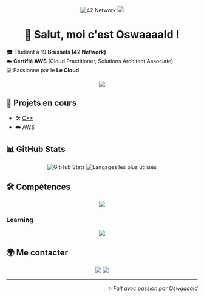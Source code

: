<p align="center">
  <img src="https://img.shields.io/badge/19%20Brussels-black?style=for-the-badge&logo=42" alt="42 Network">
  <img src="https://img.shields.io/badge/Certified-orange?style=for-the-badge&logo=amazonwebservices">
</p>


<h1 align="center">👋 Salut, moi c'est Oswaaaald !</h1>

<p align="left">
  🎓 Étudiant à <strong>19 Brussels (42 Network)</strong><br>
  ☁️ <strong>Certifié AWS</strong> (Cloud Practitioner, Solutions Architect Associate)<br>
  💻 Passionné par le <strong>Le Cloud</strong>
</p>


<p align="center">
  <img src="https://badge.mediaplus.ma/darkblue/mleonet?1337Badge=off&UM6P=off">
  <igm src="assets/aws-certified-cloud-practitioner.png">
</p>

## 🚀 Projets en cours
- 🛠️ [C++](https://github.com/Oswaaaald/cpp)
- ☁️ [AWS](https://www.credly.com/badges/dc0f20ae-032f-458a-a7c7-28c6fb4fde44/public_url)

## 📊 GitHub Stats
<p align="center">
  <img src="https://github-readme-stats.vercel.app/api?username=Oswaaaald&show_icons=true&theme=dark" alt="GitHub Stats">
  <img src="https://github-readme-stats.vercel.app/api/top-langs/?username=Oswaaaald&layout=compact&theme=dark" alt="Langages les plus utilisés">
</p>

## 🛠️ Compétences
<p align="center">
  <img src="https://skillicons.dev/icons?i=c,cpp,aws,cloudflare,html,css,js,mysql,php,raspberrypi,linux,apple,windows,vscode,vim,nginx,bash,"/>
</p>
<h3>Learning</h3>
<p align="center">
  <img src="https://skillicons.dev/icons?i=docker,postman,py,nodejs,npm,"/>
</p>

## 🌍 Me contacter
<p align="center">
  <a href="https://linkedin.com/in/maxim-leonet" target="_blank"><img src="https://img.shields.io/badge/LinkedIn-0a66c2?style=for-the-badge&logo=linkedin&logoColor=white"></a>
  <a href="mailto:maxim.shitty@proton.me"><img src="https://img.shields.io/badge/Email-ea4335?style=for-the-badge&logo=gmail&logoColor=white"></a>
</p>

---
<p align="right"><i>✨ Fait avec passion par Oswaaaald</i></p>
